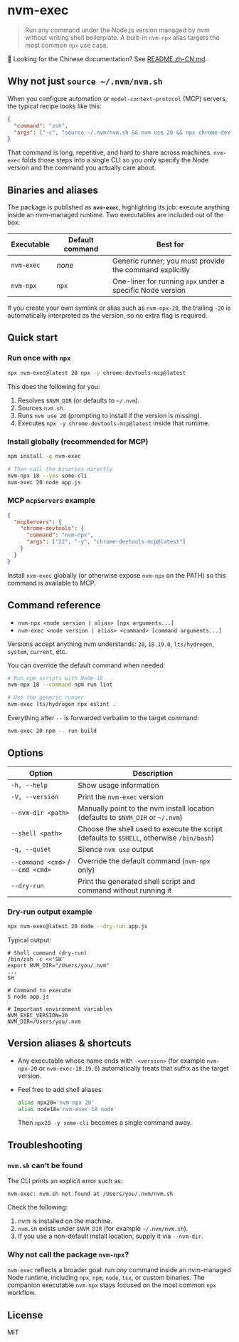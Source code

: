 # nvm-exec

> Run any command under the Node.js version managed by nvm without writing shell boilerplate. A built-in `nvm-npx` alias targets the most common `npx` use case.

📖 Looking for the Chinese documentation? See [README.zh-CN.md](./README.zh-CN.md).

## Why not just `source ~/.nvm/nvm.sh`

When you configure automation or `model-context-protocol` (MCP) servers, the typical recipe looks like this:

```json
{
  "command": "zsh",
  "args": ["-c", "source ~/.nvm/nvm.sh && nvm use 20 && npx chrome-devtools-mcp@latest"]
}
```

That command is long, repetitive, and hard to share across machines. `nvm-exec` folds those steps into a single CLI so you only specify the Node version and the command you actually care about.

## Binaries and aliases

The package is published as **`nvm-exec`**, highlighting its job: execute anything inside an nvm-managed runtime. Two executables are included out of the box:

| Executable | Default command | Best for                                                  |
| ---------- | --------------- | --------------------------------------------------------- |
| `nvm-exec` | _none_          | Generic runner; you must provide the command explicitly   |
| `nvm-npx`  | `npx`           | One-liner for running `npx` under a specific Node version |

If you create your own symlink or alias such as `nvm-npx-20`, the trailing `-20` is automatically interpreted as the version, so no extra flag is required.

## Quick start

### Run once with `npx`

```bash
npx nvm-exec@latest 20 npx -y chrome-devtools-mcp@latest
```

This does the following for you:

1. Resolves `$NVM_DIR` (or defaults to `~/.nvm`).
2. Sources `nvm.sh`.
3. Runs `nvm use 20` (prompting to install if the version is missing).
4. Executes `npx -y chrome-devtools-mcp@latest` inside that runtime.

### Install globally (recommended for MCP)

```bash
npm install -g nvm-exec

# Then call the binaries directly
nvm-npx 18 --yes some-cli
nvm-exec 20 node app.js
```

### MCP `mcpServers` example

```json
{
  "mcpServers": {
    "chrome-devtools": {
      "command": "nvm-npx",
      "args": ["22", "-y", "chrome-devtools-mcp@latest"]
    }
  }
}
```

Install `nvm-exec` globally (or otherwise expose `nvm-npx` on the PATH) so this command is available to MCP.

## Command reference

- `nvm-npx <node version | alias> [npx arguments...]`
- `nvm-exec <node version | alias> <command> [command arguments...]`

Versions accept anything nvm understands: `20`, `18.19.0`, `lts/hydrogen`, `system`, `current`, etc.

You can override the default command when needed:

```bash
# Run npm scripts with Node 18
nvm-npx 18 --command npm run lint

# Use the generic runner
nvm-exec lts/hydrogen npx eslint .
```

Everything after `--` is forwarded verbatim to the target command:

```bash
nvm-exec 20 npm -- run build
```

## Options

| Option                            | Description                                                                               |
| --------------------------------- | ----------------------------------------------------------------------------------------- |
| `-h, --help`                      | Show usage information                                                                    |
| `-V, --version`                   | Print the `nvm-exec` version                                                              |
| `--nvm-dir <path>`                | Manually point to the nvm install location (defaults to `$NVM_DIR` or `~/.nvm`)           |
| `--shell <path>`                  | Choose the shell used to execute the script (defaults to `$SHELL`, otherwise `/bin/bash`) |
| `-q, --quiet`                     | Silence `nvm use` output                                                                  |
| `--command <cmd>` / `--cmd <cmd>` | Override the default command (`nvm-npx` only)                                             |
| `--dry-run`                       | Print the generated shell script and command without running it                           |

### Dry-run output example

```bash
npx nvm-exec@latest 20 node --dry-run app.js
```

Typical output:

```text
# Shell command (dry-run)
/bin/zsh -c <<'SH'
export NVM_DIR="/Users/you/.nvm"
...
SH

# Command to execute
$ node app.js

# Important environment variables
NVM_EXEC_VERSION=20
NVM_DIR=/Users/you/.nvm
```

## Version aliases & shortcuts

- Any executable whose name ends with `-<version>` (for example `nvm-npx-20` or `nvm-exec-18.19.0`) automatically treats that suffix as the target version.
- Feel free to add shell aliases:

  ```bash
  alias npx20='nvm-npx 20'
  alias node18='nvm-exec 18 node'
  ```

  Then `npx20 -y some-cli` becomes a single command away.

## Troubleshooting

### `nvm.sh` can’t be found

The CLI prints an explicit error such as:

```text
nvm-exec: nvm.sh not found at /Users/you/.nvm/nvm.sh
```

Check the following:

1. nvm is installed on the machine.
2. `nvm.sh` exists under `$NVM_DIR` (for example `~/.nvm/nvm.sh`).
3. If you use a non-default install location, supply it via `--nvm-dir`.

### Why not call the package `nvm-npx`?

`nvm-exec` reflects a broader goal: run _any_ command inside an nvm-managed Node runtime, including `npx`, `npm`, `node`, `tsx`, or custom binaries. The companion executable `nvm-npx` stays focused on the most common `npx` workflow.

## License

MIT
